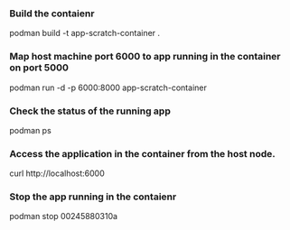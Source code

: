 ### Build the contaienr
podman build -t app-scratch-container .

### Map host machine port 6000 to app running in the container on port 5000

podman run -d -p 6000:8000 app-scratch-container

### Check the status of the running app
podman ps

### Access the application in the container from the host node.
curl http://localhost:6000

### Stop the app running in the contaienr 
podman stop 00245880310a
